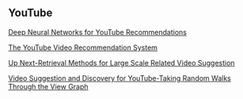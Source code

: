 ## YouTube

[Deep Neural Networks for YouTube Recommendations](https://static.googleusercontent.com/media/research.google.com/en//pubs/archive/45530.pdf)

[The YouTube Video Recommendation System](https://www.inf.unibz.it/~ricci/ISR/papers/p293-davidson.pdf)

[Up Next-Retrieval Methods for Large Scale Related Video Suggestion](https://www.kdd.org/kdd2014/madness/master-for-27th.pdf)

[Video Suggestion and Discovery for YouTube-Taking Random Walks Through the View Graph](https://static.googleusercontent.com/media/research.google.com/en//pubs/archive/34407.pdf)